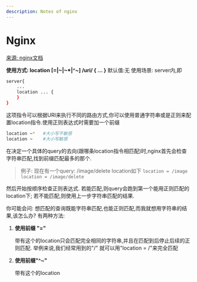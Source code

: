 ```yaml
---
description: Notes of nginx
---
```


# Nginx



[来源: nginx文档](https://www.nginx.cn/doc/standard/httpcore.html)

**使用方式: location \[=\|~\|~\*\|^~\] /uri/ { ... }** 默认值:无 使用场景: server内,即

```bash
server{
    ...
    location ... {
    }
}
```

这项指令可以根据URI来执行不同的路由方式,你可以使用普通字符串或是正则来配置location指令.使用正则表达式时需要加一个前缀

```bash
location ~*   #大小写不敏感
location ~    #大小写敏感
```

在决定一个具体的query的去向\(跟哪条location指令相匹配\)时,nginx首先会检查字符串匹配,找到前缀匹配最多的那个.

> 例子: 现在有一个query: /image/delete location如下 `location = /image location = /image/delete`

然后开始按顺序检查正则表达式. 若能匹配,则query会跑到第一个能用正则匹配的location下; 若不能匹配,则使用上一步字符串匹配的结果.

你可能会问: 想匹配的查询既能字符串匹配,也能正则匹配,而我就想用字符串的结果,该怎么办? 有两种方法:

1. **使用前缀 "="** 

   带有这个的location只会匹配完全相同的字符串,并且在匹配到后停止后续的正则匹配. 举例来说,我们经常用到的"/" 就可以用"location = /"来完全匹配

2. **使用前缀"^~"**

   带有这个的location



